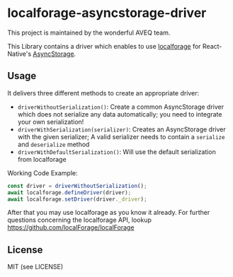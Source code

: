 # localforage-asyncstorage-driver

This project is maintained by the wonderful AVEQ team.

This Library contains a driver which enables to use [localforage](https://github.com/localForage/localForage) for React-Native's [AsyncStorage](https://facebook.github.io/react-native/docs/asyncstorage).

## Usage

It delivers three different methods to create an appropriate driver:

- `driverWithoutSerialization()`: Create a common AsyncStorage driver which does not serialize any data automatically; you need to integrate your own serialization!
- `driverWithSerialization(serializer)`: Creates an AsyncStorage driver with the given serializer; A valid serializer needs to contain a `serialize` and `deserialize` method
- `driverWithDefaultSerialization()`: Will use the default serialization from localforage

Working Code Example:

```javascript
const driver = driverWithoutSerialization();
await localforage.defineDriver(driver);
await localforage.setDriver(driver._driver);
```

After that you may use localforage as you know it already. For further questions concerning the localforage API, lookup https://github.com/localForage/localForage

## License

MIT (see LICENSE)

